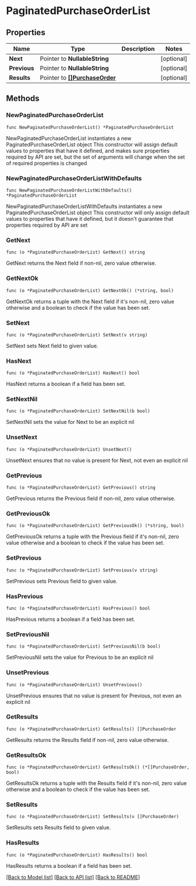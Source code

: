 # PaginatedPurchaseOrderList

## Properties

Name | Type | Description | Notes
------------ | ------------- | ------------- | -------------
**Next** | Pointer to **NullableString** |  | [optional] 
**Previous** | Pointer to **NullableString** |  | [optional] 
**Results** | Pointer to [**[]PurchaseOrder**](PurchaseOrder.md) |  | [optional] 

## Methods

### NewPaginatedPurchaseOrderList

`func NewPaginatedPurchaseOrderList() *PaginatedPurchaseOrderList`

NewPaginatedPurchaseOrderList instantiates a new PaginatedPurchaseOrderList object
This constructor will assign default values to properties that have it defined,
and makes sure properties required by API are set, but the set of arguments
will change when the set of required properties is changed

### NewPaginatedPurchaseOrderListWithDefaults

`func NewPaginatedPurchaseOrderListWithDefaults() *PaginatedPurchaseOrderList`

NewPaginatedPurchaseOrderListWithDefaults instantiates a new PaginatedPurchaseOrderList object
This constructor will only assign default values to properties that have it defined,
but it doesn't guarantee that properties required by API are set

### GetNext

`func (o *PaginatedPurchaseOrderList) GetNext() string`

GetNext returns the Next field if non-nil, zero value otherwise.

### GetNextOk

`func (o *PaginatedPurchaseOrderList) GetNextOk() (*string, bool)`

GetNextOk returns a tuple with the Next field if it's non-nil, zero value otherwise
and a boolean to check if the value has been set.

### SetNext

`func (o *PaginatedPurchaseOrderList) SetNext(v string)`

SetNext sets Next field to given value.

### HasNext

`func (o *PaginatedPurchaseOrderList) HasNext() bool`

HasNext returns a boolean if a field has been set.

### SetNextNil

`func (o *PaginatedPurchaseOrderList) SetNextNil(b bool)`

 SetNextNil sets the value for Next to be an explicit nil

### UnsetNext
`func (o *PaginatedPurchaseOrderList) UnsetNext()`

UnsetNext ensures that no value is present for Next, not even an explicit nil
### GetPrevious

`func (o *PaginatedPurchaseOrderList) GetPrevious() string`

GetPrevious returns the Previous field if non-nil, zero value otherwise.

### GetPreviousOk

`func (o *PaginatedPurchaseOrderList) GetPreviousOk() (*string, bool)`

GetPreviousOk returns a tuple with the Previous field if it's non-nil, zero value otherwise
and a boolean to check if the value has been set.

### SetPrevious

`func (o *PaginatedPurchaseOrderList) SetPrevious(v string)`

SetPrevious sets Previous field to given value.

### HasPrevious

`func (o *PaginatedPurchaseOrderList) HasPrevious() bool`

HasPrevious returns a boolean if a field has been set.

### SetPreviousNil

`func (o *PaginatedPurchaseOrderList) SetPreviousNil(b bool)`

 SetPreviousNil sets the value for Previous to be an explicit nil

### UnsetPrevious
`func (o *PaginatedPurchaseOrderList) UnsetPrevious()`

UnsetPrevious ensures that no value is present for Previous, not even an explicit nil
### GetResults

`func (o *PaginatedPurchaseOrderList) GetResults() []PurchaseOrder`

GetResults returns the Results field if non-nil, zero value otherwise.

### GetResultsOk

`func (o *PaginatedPurchaseOrderList) GetResultsOk() (*[]PurchaseOrder, bool)`

GetResultsOk returns a tuple with the Results field if it's non-nil, zero value otherwise
and a boolean to check if the value has been set.

### SetResults

`func (o *PaginatedPurchaseOrderList) SetResults(v []PurchaseOrder)`

SetResults sets Results field to given value.

### HasResults

`func (o *PaginatedPurchaseOrderList) HasResults() bool`

HasResults returns a boolean if a field has been set.


[[Back to Model list]](../README.md#documentation-for-models) [[Back to API list]](../README.md#documentation-for-api-endpoints) [[Back to README]](../README.md)


